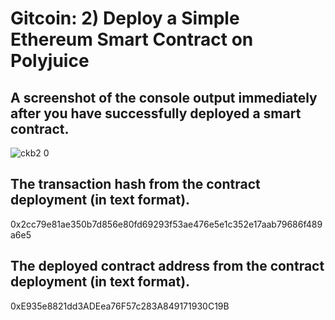 # Gitcoin: 2) Deploy a Simple Ethereum Smart Contract on Polyjuice

## A screenshot of the console output immediately after you have successfully deployed a smart contract.

![ckb2 0](https://user-images.githubusercontent.com/20263044/130360575-60fe1308-4bda-4787-9aac-19b7b7019d7e.png)

## The transaction hash from the contract deployment (in text format).

0x2cc79e81ae350b7d856e80fd69293f53ae476e5e1c352e17aab79686f489a6e5

## The deployed contract address from the contract deployment (in text format).

0xE935e8821dd3ADEea76F57c283A849171930C19B
